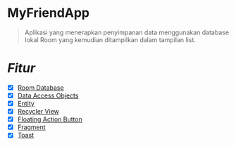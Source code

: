# MyFriendApp
> Aplikasi yang menerapkan penyimpanan data menggunakan database lokal Room yang kemudian ditampilkan dalam tampilan list.

# ***Fitur***
- [x] [Room Database](https://developer.android.com/training/data-storage/room?hl=id)
- [x] [Data Access Objects](https://developer.android.com/training/data-storage/room/accessing-data?hl=id)
- [x] [Entity](https://developer.android.com/training/data-storage/room/defining-data?hl=id)
- [x] [Recycler View](https://developer.android.com/guide/topics/ui/layout/recyclerview?hl=id)
- [x] [Floating Action Button](https://developer.android.com/guide/topics/ui/floating-action-button?hl=id)
- [x] [Fragment](https://developer.android.com/guide/components/fragments?hl=id)
- [x] [Toast](https://developer.android.com/guide/topics/ui/notifiers/toasts?hl=id)

